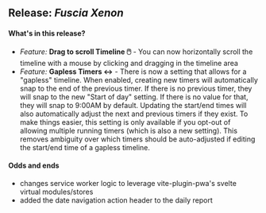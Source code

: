 ## Release: _Fuscia Xenon_

#### What's in this release?

- _Feature:_ **Drag to scroll Timeline 🖱️** - You can now horizontally scroll the timeline with a mouse by clicking and dragging in the timeline area
- _Feature:_ **Gapless Timers ↔️** - There is now a setting that allows for a "gapless" timeline. When enabled, creating new timers will automatically snap to the end of the previous timer. If there is no previous timer, they will snap to the new "Start of day" setting. If there is no value for that, they will snap to 9:00AM by default. Updating the start/end times will also automatically adjust the next and previous timers if they exist. To make things easier, this setting is only available if you opt-out of allowing multiple running timers (which is also a new setting). This removes ambiguity over which timers should be auto-adjusted if editing the start/end time of a gapless timeline.

#### Odds and ends

- changes service worker logic to leverage vite-plugin-pwa's svelte virtual modules/stores
- added the date navigation action header to the daily report
